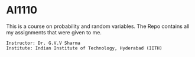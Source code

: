 # AI1110

This is a course on probability and random variables.
The Repo contains all my assignments that were given to me.

```
Instructor: Dr. G.V.V Sharma
Institute: Indian Institute of Technology, Hyderabad (IITH)
```
